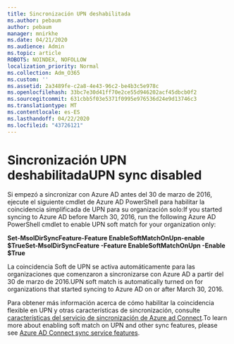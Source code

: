 ```yaml
---
title: Sincronización UPN deshabilitada
ms.author: pebaum
author: pebaum
manager: mnirkhe
ms.date: 04/21/2020
ms.audience: Admin
ms.topic: article
ROBOTS: NOINDEX, NOFOLLOW
localization_priority: Normal
ms.collection: Adm_O365
ms.custom: ''
ms.assetid: 2a3489fe-c2a8-4e43-96c2-be4b3c5e978c
ms.openlocfilehash: 33bc7e30d41ff70e2ce55d946202acf45dbcb0f2
ms.sourcegitcommit: 631cbb5f03e5371f0995e976536d24e9d13746c3
ms.translationtype: MT
ms.contentlocale: es-ES
ms.lasthandoff: 04/22/2020
ms.locfileid: "43726121"
---
```

# <a name="upn-sync-disabled"></a><span data-ttu-id="073be-102">Sincronización UPN deshabilitada</span><span class="sxs-lookup"><span data-stu-id="073be-102">UPN sync disabled</span></span>

<span data-ttu-id="073be-103">Si empezó a sincronizar con Azure AD antes del 30 de marzo de 2016, ejecute el siguiente cmdlet de Azure AD PowerShell para habilitar la coincidencia simplificada de UPN para su organización solo:</span><span class="sxs-lookup"><span data-stu-id="073be-103">If you started syncing to Azure AD before March 30, 2016, run the following Azure AD PowerShell cmdlet to enable UPN soft match for your organization only:</span></span>
  
 <span data-ttu-id="073be-104">**Set-MsolDirSyncFeature-Feature EnableSoftMatchOnUpn-enable $True**</span><span class="sxs-lookup"><span data-stu-id="073be-104">**Set-MsolDirSyncFeature -Feature EnableSoftMatchOnUpn -Enable $True**</span></span>
  
<span data-ttu-id="073be-105">La coincidencia Soft de UPN se activa automáticamente para las organizaciones que comenzaron a sincronizarse con Azure AD a partir del 30 de marzo de 2016.</span><span class="sxs-lookup"><span data-stu-id="073be-105">UPN soft match is automatically turned on for organizations that started syncing to Azure AD on or after March 30, 2016.</span></span>
  
<span data-ttu-id="073be-106">Para obtener más información acerca de cómo habilitar la coincidencia flexible en UPN y otras características de sincronización, consulte [características del servicio de sincronización de Azure ad Connect](https://docs.microsoft.com/azure/active-directory/connect/active-directory-aadconnectsyncservice-features).</span><span class="sxs-lookup"><span data-stu-id="073be-106">To learn more about enabling soft match on UPN and other sync features, please see [Azure AD Connect sync service features](https://docs.microsoft.com/azure/active-directory/connect/active-directory-aadconnectsyncservice-features).</span></span>
  

